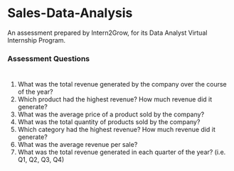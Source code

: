 # Sales-Data-Analysis
An assessment prepared by Intern2Grow, for its Data Analyst Virtual Internship Program.</br>
### Assessment Questions</br>
#
1. What was the total revenue generated by the company over the course of the year?</br>
2. Which product had the highest revenue? How much revenue did it generate?</br>
3. What was the average price of a product sold by the company?</br>
4. What was the total quantity of products sold by the company?</br>
5. Which category had the highest revenue? How much revenue did it generate?
6. What was the average revenue per sale?</br>
7. What was the total revenue generated in each quarter of the year? (i.e. Q1, Q2, Q3, Q4)
